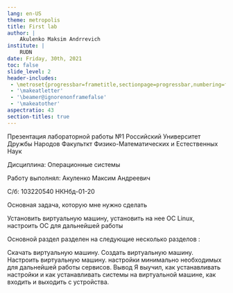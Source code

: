 ```yaml
---
lang: en-US
theme: metropolis
title: First lab 
author: |
	Akulenko Maksim Andrrevich
institute: |
	RUDN
date: Friday, 30th, 2021
toc: false
slide_level: 2
header-includes: 
 - \metroset{progressbar=frametitle,sectionpage=progressbar,numbering=fraction}
 - '\makeatletter'
 - '\beamer@ignorenonframefalse'
 - '\makeatother'
aspectratio: 43
section-titles: true
---
```


Презентация лабораторной работы №1
Российский Университет Дружбы Народов
Факульткт Физико-Математических и Естественных Наук

Дисциплина: Операционные системы

Работу выполнял: Акуленко Максим Андреевич

С/б: 103220540
НКНбд-01-20

Основная задача, которую мне нужно сделать

Установить виртуальную машину, установить на нее ОС Linux, настроить ОС для дальнейшей работы

Основной раздел разделен на следующие несколько разделов :

Скачать виртуальную машину.
Создать виртуальную машину.
Настроить виртуальную машину.
настройки минимально необходимых для дальнейшей работы сервисов.
Вывод
Я выучил, как устанавливать настройки и как устанавливать системы на виртуальной машине, как входить и выходить с устройства.